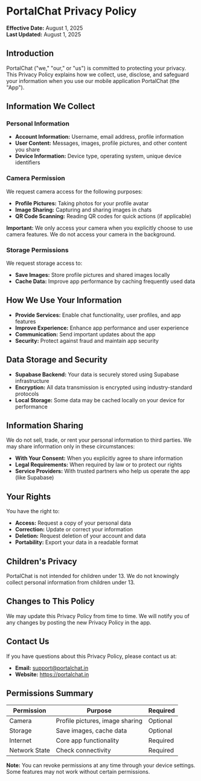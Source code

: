 # PortalChat Privacy Policy

**Effective Date:** August 1, 2025  
**Last Updated:** August 1, 2025

## Introduction

PortalChat ("we," "our," or "us") is committed to protecting your privacy. This Privacy Policy explains how we collect, use, disclose, and safeguard your information when you use our mobile application PortalChat (the "App").

## Information We Collect

### Personal Information
- **Account Information:** Username, email address, profile information
- **User Content:** Messages, images, profile pictures, and other content you share
- **Device Information:** Device type, operating system, unique device identifiers

### Camera Permission
We request camera access for the following purposes:
- **Profile Pictures:** Taking photos for your profile avatar
- **Image Sharing:** Capturing and sharing images in chats
- **QR Code Scanning:** Reading QR codes for quick actions (if applicable)

**Important:** We only access your camera when you explicitly choose to use camera features. We do not access your camera in the background.

### Storage Permissions
We request storage access to:
- **Save Images:** Store profile pictures and shared images locally
- **Cache Data:** Improve app performance by caching frequently used data

## How We Use Your Information

- **Provide Services:** Enable chat functionality, user profiles, and app features
- **Improve Experience:** Enhance app performance and user experience
- **Communication:** Send important updates about the app
- **Security:** Protect against fraud and maintain app security

## Data Storage and Security

- **Supabase Backend:** Your data is securely stored using Supabase infrastructure
- **Encryption:** All data transmission is encrypted using industry-standard protocols
- **Local Storage:** Some data may be cached locally on your device for performance

## Information Sharing

We do not sell, trade, or rent your personal information to third parties. We may share information only in these circumstances:
- **With Your Consent:** When you explicitly agree to share information
- **Legal Requirements:** When required by law or to protect our rights
- **Service Providers:** With trusted partners who help us operate the app (like Supabase)

## Your Rights

You have the right to:
- **Access:** Request a copy of your personal data
- **Correction:** Update or correct your information
- **Deletion:** Request deletion of your account and data
- **Portability:** Export your data in a readable format

## Children's Privacy

PortalChat is not intended for children under 13. We do not knowingly collect personal information from children under 13.

## Changes to This Policy

We may update this Privacy Policy from time to time. We will notify you of any changes by posting the new Privacy Policy in the app.

## Contact Us

If you have questions about this Privacy Policy, please contact us at:
- **Email:** support@portalchat.in
- **Website:** https://portalchat.in

## Permissions Summary

| Permission | Purpose | Required |
|------------|---------|----------|
| Camera | Profile pictures, image sharing | Optional |
| Storage | Save images, cache data | Optional |
| Internet | Core app functionality | Required |
| Network State | Check connectivity | Required |

**Note:** You can revoke permissions at any time through your device settings. Some features may not work without certain permissions.
